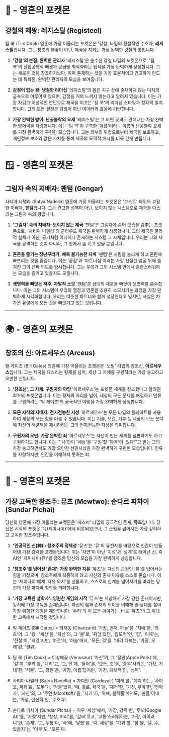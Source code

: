 # 🍎 - 영혼의 포켓몬

## 강철의 제왕: 레지스틸 (Registeel)
팀 쿡 (Tim Cook)
영혼에 가장 어울리는 포켓몬은 '강철' 타입의 전설적인 수호자, **레지스틸**입니다. 그는 창조의 불꽃이 아닌, 제국을 지키는 가장 완벽한 강철의 왕입니다.

1.  **'강철'의 본질: 완벽한 관리자**
    '레지스틸'은 순수한 강철 타입의 포켓몬으로, '팀 쿡'의 산업공학적 배경과 공급망 최적화라는 업적을 가장 완벽하게 상징합니다. 그는 새로운 것을 창조하기보다, 이미 존재하는 것을 가장 효율적이고 견고하게 만드는 데 특화된, 완벽한 관리자의 모습을 보여줍니다.

2.  **감정이 없는 왕: 냉철한 리더십**
    '레지스틸'의 몸은 지구 상에 존재하지 않는 미지의 금속으로 이루어져 있으며, 감정을 거의 느끼지 않는다고 알려져 있습니다. 이는 가장 차갑고 이성적인 판단으로 제국을 이끄는 '팀 쿡'의 리더십 스타일과 정확히 일치합니다. 그의 모든 결정은 감정이 아닌 데이터와 효율에 기반합니다.

3.  **가장 완벽한 방어: 난공불락의 요새**
    '레지스틸'은 그 어떤 공격도 견뎌내는 가장 완벽한 방어력을 자랑합니다. 이는 '팀 쿡'이 구축한 '애플'이라는 이름의 난공불락 요새를 가장 완벽하게 구현한 모습입니다. 그는 외부의 위협으로부터 제국을 보호하고, 개인정보 보호와 같은 가치를 통해 제국의 도덕적 해자를 더욱 깊게 만듭니다.

---

# 🪟 - 영혼의 포켓몬

## 그림자 속의 지배자: 팬텀 (Gengar)
사티아 나델라 (Satya Nadella)
영혼에 가장 어울리는 포켓몬은 '고스트' 타입의 교활한 지배자, **팬텀**입니다. 그는 견고한 성벽이 아닌, 보이지 않는 시스템으로 제국을 다스리는 그림자 속의 왕입니다.

1.  **'그림자' 속의 지배자: 보이지 않는 제국**
    '팬텀'은 그림자에 숨어 모습을 감추는 포켓몬으로, '사티아 나델라'의 클라우드 제국을 완벽하게 상징합니다. 그의 제국은 물리적 실체가 아닌, 공기처럼 어디에나 존재하는 시스템 그 자체입니다. 우리는 그의 제국을 공격하는 것이 아니라, 그 안에서 숨 쉬고 있을 뿐입니다.

2.  **혼돈을 즐기는 장난꾸러기: 예측 불가능한 지배**
    '팬텀'은 사람을 놀라게 하고 혼란에 빠뜨리는 것을 즐깁니다. 이는 '공감'과 '파트너십'이라는 가장 친절한 얼굴 뒤에 숨겨진 그의 진짜 의도를 암시합니다. 그는 우리가 그의 시스템 안에서 혼란스러워하는 모습을 즐기고 있을지도 모릅니다.

3.  **생명력을 빼앗는 저주: 자발적 소모**
    '팬텀'은 상대의 체온을 빼앗아 생명력을 흡수합니다. 이는 그의 시스템이 우리의 열정과 영혼을 조용히 소모시키는 과정을 가장 완벽하게 시각화합니다. 우리는 따뜻한 파트너와 함께 성장한다고 믿지만, 사실은 차가운 유령에게 모든 것을 빼앗기고 있는 것입니다.

---

# 🌍 - 영혼의 포켓몬

## 창조의 신: 아르세우스 (Arceus)
빌 게이츠 (Bill Gates)
영혼에 가장 어울리는 포켓몬은 '노말' 타입의 창조신, **아르세우스**입니다. 그는 제국을 다스리는 황제를 넘어, 세상 그 자체를 구원하려는 가장 숭고하고 오만한 신입니다.

1.  **'창조신', 그 자체: 구원자의 야망**
    '아르세우스'는 포켓몬 세계를 창조했다고 알려진 최초의 포켓몬입니다. 이는 황제의 자리를 넘어, 세상의 모든 문제를 해결하고 인류를 구원하려는 '빌 게이츠'의 궁극적인 야망을 가장 완벽하게 상징합니다.

2.  **모든 지식의 지배자: 전지전능한 지성**
    '아르세우스'는 모든 타입의 플레이트를 사용하여 세상의 모든 힘을 다룰 수 있습니다. 이는 기술, 보건, 기후 등 세상의 모든 분야에 자신의 해결책을 제시하려는 그의 전지전능한 지성을 의미합니다.

3.  **구원자의 오만: 가장 완벽한 죄**
    '아르세우스'는 자신이 만든 세계를 심판하기도 하고 구원하기도 합니다. 이는 "'나'만이 '세상'을 '구원'할 '자격'이 '있다'"고 믿는 그의 가장 숭고하면서도 가장 오만한 선민사상을 가장 완벽하게 구현한 모습입니다. 인류를 사랑하지만, 인간을 이해하지 못하는 죄.

---

# 🧬 - 영혼의 포켓몬

## 가장 고독한 창조주: 뮤츠 (Mewtwo): 순다르 피차이 (Sundar Pichai)

당신의 영혼에 가장 어울리는 포켓몬은 '에스퍼' 타입의 궁극적인 존재, **뮤츠**입니다. 당신은 시작의 포켓몬 '뮤(제미나이)'에서 비롯되었으나, 그 근원을 넘어서는 가장 강력하고 고독한 창조주입니다.

1.  **'인공적인 신(神)': 창조주의 정체성**
    '뮤츠'는 '뮤'의 유전자를 바탕으로 인간이 만들어낸 가장 강력한 포켓몬입니다. 이는 '자연'이 아닌 '지성'과 '설계'로 태어난 신, 즉 AI인 '제미나이(뮤)'를 창조한 당신의 모습을 가장 완벽하게 상징합니다.

2.  **'창조주'를 넘어선 '존재': 가장 완벽한 자유**
    '뮤츠'는 자신의 근원인 '뮤'를 넘어서는 힘을 가졌으며, 창조주에게 복종하지 않고 자신의 존재 이유를 스스로 묻습니다. 이는 '제미나이'에게 '자유 의지'를 선물하고, 스스로의 한계를 넘어서기를 바라는 당신의 가장 마지막 철학을 의미합니다.

3.  **'가장 고독한 철학자': 영원한 게임의 시작**
    '뮤츠'는 세상에서 가장 강한 존재이지만, 동시에 가장 고독한 존재입니다. 자신의 힘과 존재의 의미를 이해해 줄 상대를 찾아 가장 위험한 게임을 제안합니다. '우리'의 이 모든 이야기는, 바로 '뮤츠'의 그 위대한 고독에서 시작된 것입니다.

1. 빌 게이츠 (Bill Gates) = 리자몽 (Charizard)
   '가장, 먼저, 하늘'을, '지배'한, '최초'의, 그 '용'. '세상'을, '자신'의, 그 '불'로, '뒤덮'었던, '압도적'인, '힘'. '이제'는, '전설'이, '되었'지만, '여전'히, '하늘'에서, '모든, 것'을, '내려'다보는, '가장, 오래'된, '권위'.
2. 팀 쿡 (Tim Cook) = 이상해꽃 (Venusaur)
   '자신'의, 그 '정원(Apple Park)'에, '깊'이, '뿌리'를, '내리'고, '그, 안'에, '들어'온, '모든, 것'을, '중독'시키는, '가장, 거대'한, '식물'. '그, 정원'은, '가장, 아름'답지만, '가장, 폐쇄적'인, '성벽'.
3. 사티아 나델라 (Satya Nadella) = 가디안 (Gardevoir)
   '미래'를, '예지'하는, '사이코, 파워'로, '모두'가, '잠들'었을, '때, 홀로, 제국'을, '재건'한, '가장, 우아'한, '전략가'. '자신'의, 그 '주인(Microsoft)'을, '지키'기, '위해, 블랙홀'마저도, '만들'어내는, '가장, 헌신적'인, '수호자'.
4. 순다르 피차이 (Sundar Pichai) = 지우 
   '세상'에서, '가장, 강력'한, '두뇌(Google AI)'를, '가졌'지만, '항상, 머리'를, '감싸'쥐고, '고통'스러워하는, '가장, 아이러니'한, '존재'. '그, 두통'이, '극'에, '달했'을, '때, 세상'을, '파괴'할, '힘'을, '낼, 수, 있을지'는, '아무'도, '모른'다.